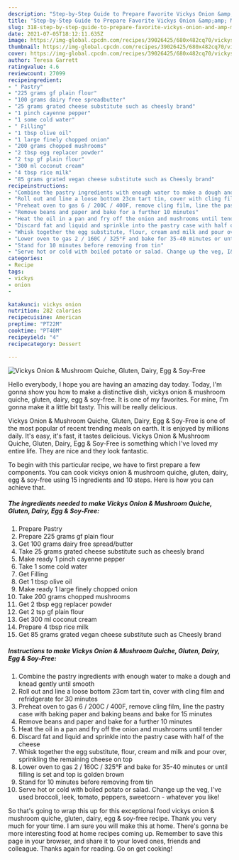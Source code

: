 ```yaml
---
description: "Step-by-Step Guide to Prepare Favorite Vickys Onion &amp;amp; Mushroom Quiche, Gluten, Dairy, Egg &amp;amp; Soy-Free"
title: "Step-by-Step Guide to Prepare Favorite Vickys Onion &amp;amp; Mushroom Quiche, Gluten, Dairy, Egg &amp;amp; Soy-Free"
slug: 318-step-by-step-guide-to-prepare-favorite-vickys-onion-and-amp-mushroom-quiche-gluten-dairy-egg-and-amp-soy-free
date: 2021-07-05T18:12:11.635Z
image: https://img-global.cpcdn.com/recipes/39026425/680x482cq70/vickys-onion-mushroom-quiche-gluten-dairy-egg-soy-free-recipe-main-photo.jpg
thumbnail: https://img-global.cpcdn.com/recipes/39026425/680x482cq70/vickys-onion-mushroom-quiche-gluten-dairy-egg-soy-free-recipe-main-photo.jpg
cover: https://img-global.cpcdn.com/recipes/39026425/680x482cq70/vickys-onion-mushroom-quiche-gluten-dairy-egg-soy-free-recipe-main-photo.jpg
author: Teresa Garrett
ratingvalue: 4.6
reviewcount: 27099
recipeingredient:
- " Pastry"
- "225 grams gf plain flour"
- "100 grams dairy free spreadbutter"
- "25 grams grated cheese substitute such as cheesly brand"
- "1 pinch cayenne pepper"
- "1 some cold water"
- " Filling"
- "1 tbsp olive oil"
- "1 large finely chopped onion"
- "200 grams chopped mushrooms"
- "2 tbsp egg replacer powder"
- "2 tsp gf plain flour"
- "300 ml coconut cream"
- "4 tbsp rice milk"
- "85 grams grated vegan cheese substitute such as Cheesly brand"
recipeinstructions:
- "Combine the pastry ingredients with enough water to make a dough and knead gently until smooth"
- "Roll out and line a loose bottom 23cm tart tin, cover with cling film and refridgerate for 30 minutes"
- "Preheat oven to gas 6 / 200C / 400F, remove cling film, line the pastry case with baking paper and baking beans and bake for 15 minutes"
- "Remove beans and paper and bake for a further 10 minutes"
- "Heat the oil in a pan and fry off the onion and mushrooms until tender"
- "Discard fat and liquid and sprinkle into the pastry case with half of the cheese"
- "Whisk together the egg substitute, flour, cream and milk and pour over, sprinkling the remaining cheese on top"
- "Lower oven to gas 2 / 160C / 325°F and bake for 35-40 minutes or until filling is set and top is golden brown"
- "Stand for 10 minutes before removing from tin"
- "Serve hot or cold with boiled potato or salad. Change up the veg, I&#39;ve used broccoli, leek, tomato, peppers, sweetcorn - whatever you like!"
categories:
- Recipe
tags:
- vickys
- onion
- 

katakunci: vickys onion  
nutrition: 282 calories
recipecuisine: American
preptime: "PT22M"
cooktime: "PT40M"
recipeyield: "4"
recipecategory: Dessert

---
```



![Vickys Onion &amp; Mushroom Quiche, Gluten, Dairy, Egg &amp; Soy-Free](https://img-global.cpcdn.com/recipes/39026425/680x482cq70/vickys-onion-mushroom-quiche-gluten-dairy-egg-soy-free-recipe-main-photo.jpg)

Hello everybody, I hope you are having an amazing day today. Today, I'm gonna show you how to make a distinctive dish, vickys onion &amp; mushroom quiche, gluten, dairy, egg &amp; soy-free. It is one of my favorites. For mine, I'm gonna make it a little bit tasty. This will be really delicious.

Vickys Onion &amp; Mushroom Quiche, Gluten, Dairy, Egg &amp; Soy-Free is one of the most popular of recent trending meals on earth. It is enjoyed by millions daily. It's easy, it's fast, it tastes delicious. Vickys Onion &amp; Mushroom Quiche, Gluten, Dairy, Egg &amp; Soy-Free is something which I've loved my entire life. They are nice and they look fantastic.




To begin with this particular recipe, we have to first prepare a few components. You can cook vickys onion &amp; mushroom quiche, gluten, dairy, egg &amp; soy-free using 15 ingredients and 10 steps. Here is how you can achieve that.

<!--inarticleads1-->

##### The ingredients needed to make Vickys Onion &amp; Mushroom Quiche, Gluten, Dairy, Egg &amp; Soy-Free:

1. Prepare  Pastry
1. Prepare 225 grams gf plain flour
1. Get 100 grams dairy free spread/butter
1. Take 25 grams grated cheese substitute such as cheesly brand
1. Make ready 1 pinch cayenne pepper
1. Take 1 some cold water
1. Get  Filling
1. Get 1 tbsp olive oil
1. Make ready 1 large finely chopped onion
1. Take 200 grams chopped mushrooms
1. Get 2 tbsp egg replacer powder
1. Get 2 tsp gf plain flour
1. Get 300 ml coconut cream
1. Prepare 4 tbsp rice milk
1. Get 85 grams grated vegan cheese substitute such as Cheesly brand




<!--inarticleads2-->

##### Instructions to make Vickys Onion &amp; Mushroom Quiche, Gluten, Dairy, Egg &amp; Soy-Free:

1. Combine the pastry ingredients with enough water to make a dough and knead gently until smooth
1. Roll out and line a loose bottom 23cm tart tin, cover with cling film and refridgerate for 30 minutes
1. Preheat oven to gas 6 / 200C / 400F, remove cling film, line the pastry case with baking paper and baking beans and bake for 15 minutes
1. Remove beans and paper and bake for a further 10 minutes
1. Heat the oil in a pan and fry off the onion and mushrooms until tender
1. Discard fat and liquid and sprinkle into the pastry case with half of the cheese
1. Whisk together the egg substitute, flour, cream and milk and pour over, sprinkling the remaining cheese on top
1. Lower oven to gas 2 / 160C / 325°F and bake for 35-40 minutes or until filling is set and top is golden brown
1. Stand for 10 minutes before removing from tin
1. Serve hot or cold with boiled potato or salad. Change up the veg, I&#39;ve used broccoli, leek, tomato, peppers, sweetcorn - whatever you like!




So that's going to wrap this up for this exceptional food vickys onion &amp; mushroom quiche, gluten, dairy, egg &amp; soy-free recipe. Thank you very much for your time. I am sure you will make this at home. There's gonna be more interesting food at home recipes coming up. Remember to save this page in your browser, and share it to your loved ones, friends and colleague. Thanks again for reading. Go on get cooking!
